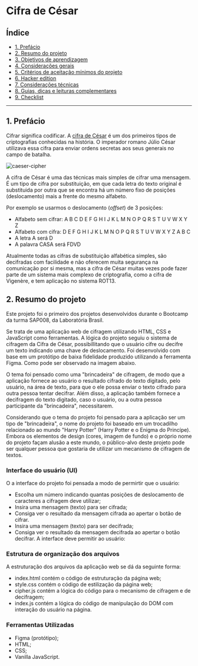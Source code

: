 # Cifra de César

## Índice

* [1. Prefácio](#1-prefácio)
* [2. Resumo do projeto](#2-resumo-do-projeto)
* [3. Objetivos de aprendizagem](#3-objetivos-de-aprendizagem)
* [4. Considerações gerais](#4-considerações-gerais)
* [5. Critérios de aceitação mínimos do projeto](#5-critérios-de-aceitação-mínimos-do-projeto)
* [6. Hacker edition](#6-hacker-edition)
* [7. Considerações técnicas](#7-considerações-técnicas)
* [8. Guias, dicas e leituras complementares](#8-guias-dicas-e-leituras-complementares)
* [9. Checklist](#9-checklist)

***

## 1. Prefácio

Cifrar significa codificar. A [cifra de César](https://pt.wikipedia.org/wiki/Cifra_de_C%C3%A9sar)
é um dos primeiros tipos de criptografias conhecidas na história.
O imperador romano Júlio César utilizava essa cifra para enviar
ordens secretas aos seus generais no campo de batalha.

![caeser-cipher](https://user-images.githubusercontent.com/11894994/60990999-07ffdb00-a320-11e9-87d0-b7c291bc4cd1.png)

A cifra de César é uma das técnicas mais simples de cifrar uma mensagem. É um
tipo de cifra por substituição, em que cada letra do texto original é
substituida por outra que se encontra há um número fixo de posições
(deslocamento) mais a frente do mesmo alfabeto.

Por exemplo se usarmos o deslocamento (_offset_) de 3 posições:

* Alfabeto sem cifrar: A B C D E F G H I J K L M N O P Q R S T U V W X Y Z
* Alfabeto com cifra:  D E F G H I J K L M N O P Q R S T U V W X Y Z A B C
* A letra A será D
* A palavra CASA será FDVD

Atualmente todas as cifras de substituição alfabética simples, são decifradas
com facilidade e não oferecem muita segurança na comunicação por si mesma,
mas a cifra de César muitas vezes pode fazer parte de um sistema
mais complexo de criptografia, como
a cifra de Vigenère, e tem aplicação no sistema ROT13.

## 2. Resumo do projeto

Este projeto foi o primeiro dos projetos desenvolvidos durante o Bootcamp da turma SAP008, da Laboratória Brasil.

Se trata de uma aplicação web de cifragem utilizando HTML, CSS e JavaScript como ferramentas. A lógica do projeto seguiu o sistema de cifragem da Cifra de César, possibillitando que o usuário cifre ou decifre um texto indicando uma chave de deslocamento.
Foi desenvolvido com base em um protótipo de baixa fidelidade produzido utilizando a ferramenta Figma. Como pode ser observado na imagem abaixo.

O tema foi pensado como uma "brincadeira" de cifragem, de modo que a aplicação fornece ao usuário o resultado cifrado do texto digitado, pelo usuário, na área de texto, para que o ele possa enviar o texto cifrado para outra pessoa tentar decifrar. Além disso, a aplicação também fornece a decifragem do texto digitado, caso o usuário, ou a outra pessoa participante da "brincadeira", necessitarem. 

Considerando que o tema do projeto foi pensado para a aplicação ser um tipo de "brincadeira", o nome do projeto foi baseado em um trocadilho relacionado ao mundo "Harry Potter" (Harry Potter e o Enigma do Princípe). Embora os elementos de design (cores, imagem de fundo) e o próprio nome do projeto façam alusão a este mundo, o público-alvo deste projeto pode ser qualquer pessoa que gostaria de utilizar um mecanismo de cifragem de textos.


### Interface do usuário (UI)

O a interface do projeto foi pensada a modo de permirtir que o usuário:

* Escolha um número indicando quantas posições de deslocamento de caracteres a cifragem deve utilizar;
* Insira uma mensagem (texto) para ser cifrada;
* Consiga ver o resultado da mensagem cifrada ao apertar o botão de cifrar.
* Insira uma mensagem (texto) para ser decifrada;
* Consiga ver o resultado da mensagem decifrada ao apertar o botão decifrar.
A interface deve permitir ao usuário:

### Estrutura de organização dos arquivos
A estruturação dos arquivos da aplicação web se dá da seguinte forma:
* index.html contém o código de estruturação da página web;
* style.css contém o código de estilização da página web;
* cipher.js contém a lógica do código para o mecanismo de cifragem e de decifragem;
* index.js contém a lógica do código de manipulação do DOM com interação do usuário na página.
### Ferramentas Utilizadas

* Figma (protótipo);
* HTML;
* CSS;
* Vanilla JavaScript.